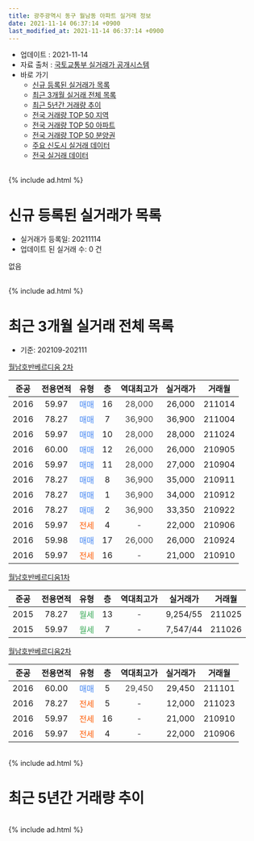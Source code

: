 ```yaml
---
title: 광주광역시 동구 월남동 아파트 실거래 정보
date: 2021-11-14 06:37:14 +0900
last_modified_at: 2021-11-14 06:37:14 +0900
---
```


* 업데이트 : 2021-11-14
* 자료 출처 : [국토교통부 실거래가 공개시스템](http://rt.molit.go.kr)
* 바로 가기
    * [신규 등록된 실거래가 목록](#신규-등록된-실거래가-목록)
    * [최근 3개월 실거래 전체 목록](#최근-3개월-실거래-전체-목록)
    * [최근 5년간 거래량 추이](#최근-5년간-거래량-추이)
    * [전국 거래량 TOP 50 지역](https://inasie.github.io/apt-trade-info/최근-3개월-전국에서-가장-거래가-많이-발생한-지역)
    * [전국 거래량 TOP 50 아파트](https://inasie.github.io/apt-trade-info/최근-3개월-전국에서-가장-거래가-많이-발생한-아파트)
    * [전국 거래량 TOP 50 분양권](https://inasie.github.io/apt-trade-info/최근-3개월-전국에서-가장-거래가-많이-발생한-분양권)
    * [주요 신도시 실거래 데이터](https://inasie.github.io/apt-trade-info/주요-신도시)
    * [전국 실거래 데이터](https://inasie.github.io/apt-trade-info/전국)
<br>
{% include ad.html %}
<br>

# 신규 등록된 실거래가 목록
* 실거래가 등록일: 20211114
* 업데이트 된 실거래 수: 0 건

없음

<br>
{% include ad.html %}
<br>

# 최근 3개월 실거래 전체 목록
* 기준: 202109-202111


[월남호반베르디움 2차](https://search.naver.com/search.naver?query=%EA%B4%91%EC%A3%BC%EA%B4%91%EC%97%AD%EC%8B%9C+%EB%8F%99%EA%B5%AC+%EC%9B%94%EB%82%A8%EB%8F%99+%EC%9B%94%EB%82%A8%ED%98%B8%EB%B0%98%EB%B2%A0%EB%A5%B4%EB%94%94%EC%9B%80+2%EC%B0%A8)

|준공|전용면적|유형|층|역대최고가|실거래가|거래월|
|:---:|:---:|:---:|:---:|:---:|:---:|:---:|
|2016|59.97|<span style="color:#4285f3">매매</span>|16|<span style="color:#444444">28,000</span>|26,000|211014|
|2016|78.27|<span style="color:#4285f3">매매</span>|7|<span style="color:#444444">36,900</span>|36,900|211004|
|2016|59.97|<span style="color:#4285f3">매매</span>|10|<span style="color:#444444">28,000</span>|28,000|211024|
|2016|60.00|<span style="color:#4285f3">매매</span>|12|<span style="color:#444444">26,000</span>|26,000|210905|
|2016|59.97|<span style="color:#4285f3">매매</span>|11|<span style="color:#444444">28,000</span>|27,000|210904|
|2016|78.27|<span style="color:#4285f3">매매</span>|8|<span style="color:#444444">36,900</span>|35,000|210911|
|2016|78.27|<span style="color:#4285f3">매매</span>|1|<span style="color:#444444">36,900</span>|34,000|210912|
|2016|78.27|<span style="color:#4285f3">매매</span>|2|<span style="color:#444444">36,900</span>|33,350|210922|
|2016|59.97|<span style="color:#ff5a00">전세</span>|4|<span style="color:#444444">-</span>|22,000|210906|
|2016|59.98|<span style="color:#4285f3">매매</span>|17|<span style="color:#444444">26,000</span>|26,000|210924|
|2016|59.97|<span style="color:#ff5a00">전세</span>|16|<span style="color:#444444">-</span>|21,000|210910|

[월남호반베르디움1차](https://search.naver.com/search.naver?query=%EA%B4%91%EC%A3%BC%EA%B4%91%EC%97%AD%EC%8B%9C+%EB%8F%99%EA%B5%AC+%EC%9B%94%EB%82%A8%EB%8F%99+%EC%9B%94%EB%82%A8%ED%98%B8%EB%B0%98%EB%B2%A0%EB%A5%B4%EB%94%94%EC%9B%801%EC%B0%A8)

|준공|전용면적|유형|층|역대최고가|실거래가|거래월|
|:---:|:---:|:---:|:---:|:---:|:---:|:---:|
|2015|78.27|<span style="color:#34a853">월세</span>|13|<span style="color:#444444">-</span>|9,254/55|211025|
|2015|59.97|<span style="color:#34a853">월세</span>|7|<span style="color:#444444">-</span>|7,547/44|211026|

[월남호반베르디움2차](https://search.naver.com/search.naver?query=%EA%B4%91%EC%A3%BC%EA%B4%91%EC%97%AD%EC%8B%9C+%EB%8F%99%EA%B5%AC+%EC%9B%94%EB%82%A8%EB%8F%99+%EC%9B%94%EB%82%A8%ED%98%B8%EB%B0%98%EB%B2%A0%EB%A5%B4%EB%94%94%EC%9B%802%EC%B0%A8)

|준공|전용면적|유형|층|역대최고가|실거래가|거래월|
|:---:|:---:|:---:|:---:|:---:|:---:|:---:|
|2016|60.00|<span style="color:#4285f3">매매</span>|5|<span style="color:#444444">29,450</span>|29,450|211101|
|2016|78.27|<span style="color:#ff5a00">전세</span>|5|<span style="color:#444444">-</span>|12,000|211023|
|2016|59.97|<span style="color:#ff5a00">전세</span>|16|<span style="color:#444444">-</span>|21,000|210910|
|2016|59.97|<span style="color:#ff5a00">전세</span>|4|<span style="color:#444444">-</span>|22,000|210906|


<br>
{% include ad.html %}
<br>

# 최근 5년간 거래량 추이


<div style="width:100%;">
    <canvas id="deal_progress" height="200"></canvas>
</div>

<script>
new Chart(document.getElementById("deal_progress"), {
    type: 'line',
    data: {
        labels: ['201611','201612','201701','201702','201703','201704','201705','201706','201707','201708','201709','201710','201711','201712','201801','201802','201803','201804','201805','201806','201807','201808','201809','201810','201811','201812','201901','201902','201903','201904','201905','201906','201907','201908','201909','201910','201911','201912','202001','202002','202003','202004','202005','202006','202007','202008','202009','202010','202011','202012','202101','202102','202103','202104','202105','202106','202107','202108','202109','202110','202111'],
        datasets: [{
            label: '매매',
            pointRadius: 1,
            data: [0, 0, 0, 0, 1, 0, 3, 1, 2, 3, 5, 2, 2, 2, 7, 2, 4, 9, 3, 9, 9, 14, 14, 15, 5, 6, 1, 4, 8, 1, 3, 2, 5, 15, 10, 5, 8, 14, 3, 10, 6, 4, 8, 10, 3, 9, 13, 17, 10, 13, 8, 10, 7, 27, 22, 6, 4, 5, 6, 3, 1],
            borderColor: "rgba(255, 201, 14, 1)",
            backgroundColor: "rgba(255, 201, 14, 0.5)",
            fill: false,
            lineTension: 0
        },{
            label: '전월세',
            pointRadius: 1,
            data: [1, 2, 1, 0, 109, 5, 2, 2, 4, 4, 3, 2, 2, 3, 2, 2, 6, 13, 10, 11, 12, 6, 3, 4, 3, 1, 3, 3, 8, 9, 1, 6, 6, 7, 5, 3, 3, 2, 1, 69, 6, 5, 7, 8, 5, 2, 3, 9, 2, 0, 6, 2, 9, 27, 13, 21, 3, 2, 4, 3, 0],
            borderColor: "rgba(0, 141, 185, 1)",
            backgroundColor: "rgba(0, 141, 185, 0.5)",
            fill: false,
            lineTension: 0
        }
        ]
    },
    options: {
        responsive: true,
        title: {
            display: false
        },
        tooltips: {
            mode: 'index',
            intersect: false
        },
        hover: {
            mode: 'nearest',
            intersect: true
        },
        scales: {
            xAxes: [{
                display: true,
                scaleLabel: {
                    display: true,
                    labelString: '년/월'
                }
            }],
            yAxes: [{
                display: true,
                ticks: {
                    suggestedMin: 0,
                },
                scaleLabel: {
                    display: true,
                    labelString: '실거래 수'
                }
            }]
        }
    }
});

</script>


<br>
{% include ad.html %}
<br>

